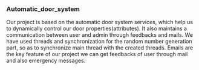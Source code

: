 ### Automatic_door_system
Our project is based on the automatic door system services, which help us to dynamically control our door properties(attributes). It also maintains a communication between user and admin through feedbacks and mails. We have used threads and synchronization for the random number generation part, so as to synchronize main thread with the created threads. Emails are the key feature of our project we can get feedbacks of user through mail and also emergency messages.
